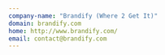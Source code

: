 ```yaml
---
company-name: "Brandify (Where 2 Get It)"
domain: brandify.com
home: http://www.brandify.com/
email: contact@brandify.com
---
```




